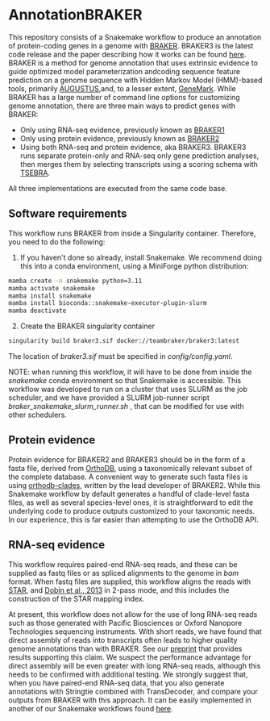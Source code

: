 # AnnotationBRAKER
This repository consists of a Snakemake workflow to produce an annotation of protein-coding genes in a genome with [BRAKER](https://github.com/Gaius-Augustus/BRAKER). BRAKER3 is the latest code release and the paper describing how it works can be found [here](https://genome.cshlp.org/content/early/2024/05/28/gr.278090.123.abstract). BRAKER is a method for genome annotation that uses extrinsic evidence to guide optimized model parameterization andcoding sequence feature prediction on a genome sequence with Hidden Markov Model (HMM)-based tools, primarily [AUGUSTUS](https://academic.oup.com/bioinformatics/article/24/5/637/202844?login=false),and, to a lesser extent, [GeneMark](https://genome.cshlp.org/content/34/5/757.long). While BRAKER has a large number of command line options for customizing genome annotation, there are three main ways to predict genes with BRAKER:


* Only using RNA-seq evidence, previously known as [BRAKER1](https://academic.oup.com/bioinformatics/article/32/5/767/1744611)
* Only using protein evidence, previously known as [BRAKER2](https://academic.oup.com/nargab/article/3/1/lqaa108/6066535)
* Using both RNA-seq and protein evidence, aka BRAKER3. BRAKER3 runs separate protein-only and RNA-seq only gene prediction analyses, then merges them by selecting transcripts using a scoring schema with [TSEBRA](https://github.com/Gaius-Augustus/TSEBRA).

All three implementations are executed from the same code base.

## Software requirements
This workflow runs BRAKER from inside a Singularity container. Therefore, you need to do the following:
1. If you haven't done so already, install Snakemake. We recommend doing this into a conda environment, using a MiniForge python distribution:
```bash
mamba create -n snakemake python=3.11
mamba activate snakemake
mamba install snakemake
mamba install bioconda::snakemake-executor-plugin-slurm 
mamba deactivate
``` 
2. Create the BRAKER singularity container
```bash
singularity build braker3.sif docker://teambraker/braker3:latest
``` 

The location of *braker3.sif* must be specified in *config/config.yaml*.

NOTE: when running this workflow, it will have to be done from inside the *snakemake* conda environment so that Snakemake is accessible. This workflow was developed to run on a cluster that uses SLURM as the job scheduler, and we have provided a SLURM job-runner script *braker_snakemake_slurm_runner.sh* , that can be modified for use with other schedulers. 

## Protein evidence
Protein evidence for BRAKER2 and BRAKER3 should be in the form of a fasta file, derived from [OrthoDB](https://www.orthodb.org/), using a taxonomically relevant subset of the complete database. A convenient way to generate such fasta files is using [orthodb-clades](https://github.com/tomasbruna/orthodb-clades), written by the lead developer of BRAKER2. While this Snakemake workflow by default generates a handful of clade-level fasta files, as well as several species-level ones, it is straightforward to edit the underlying code to produce outputs customized to your taxonomic needs. In our experience, this is far easier than attempting to use the OrthoDB API.

## RNA-seq evidence
This workflow requires paired-end RNA-seq reads, and these can be supplied as fastq files or as spliced alignments to the genome in *bam* format. When fastq files are supplied, this workflow aligns the reads with [STAR](https://github.com/alexdobin/STAR), and [Dobin et al., 2013](https://academic.oup.com/bioinformatics/article/29/1/15/272537) in 2-pass mode, and this includes the construction of the STAR mapping index.

At present, this workflow does not allow for the use of long RNA-seq reads such as those generated with Pacific Biosciences or Oxford Nanopore Technologies sequencing instruments. With short reads, we have found that direct assembly of reads into transcripts often leads to higher quality genome annotations than with BRAKER. See our [preprint](https://www.biorxiv.org/content/10.1101/2024.04.12.589245v2) that provides results supporting this claim. We suspect the performance advantage for direct assembly  will be even greater with long RNA-seq reads, although this needs to be confirmed with additional testing. We strongly suggest that, when you have paired-end RNA-seq data, that you also generate annotations with Stringtie combined with TransDecoder, and compare your outputs from BRAKER with this approach. It can be easily implemented in another of our Snakemake workflows found [here](https://github.com/harvardinformatics/AnnotationRNAseqAssembly).

